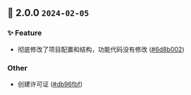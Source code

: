 ## 🎉 2.0.0 `2024-02-05`
### ✨ Feature
- 彻底修改了项目配置和结构，功能代码没有修改 ([#6d8b002](https://github.com/kwooshung/files/commit/6d8b002d988ba340d7618f2eeddb8857e7cb18dd))
### Other
- 创建许可证 ([#db96fbf](https://github.com/kwooshung/files/commit/db96fbffa2eef48b6e2185d800933ec853bd9c12))

